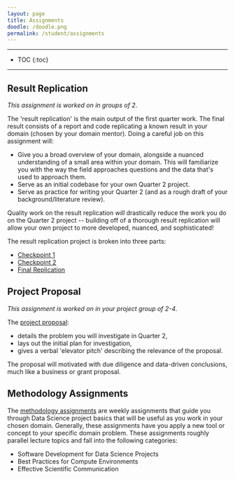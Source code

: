 ```yaml
---
layout: page
title: Assignments
doodle: /doodle.png
permalink: /student/assignments
---
```


---
* TOC
{:toc}

---

## Result Replication

*This assignment is worked on in groups of 2*.

The 'result replication' is the main output of the first quarter
work. The final result consists of a report and code replicating a
known result in your domain (chosen by your domain mentor). Doing a
careful job on this assignment will:
* Give you a broad overview of your domain, alongside a nuanced
  understanding of a small area within your domain. This will
  familiarize you with the way the field approaches questions and the
  data that's used to approach them.
* Serve as an initial codebase for your own Quarter 2 project.
* Serve as practice for writing your Quarter 2 (and as a rough draft of
  your background/literature review).
  
Quality work on the result replication *will* drastically reduce the
work you do on the Quarter 2 project -- building off of a thorough
result replication will allow your own project to more developed,
nuanced, and sophisticated!

The result replication project is broken into three parts:
* [Checkpoint 1](/assignments/quarter-1-replication-final)
* [Checkpoint 2](/assignments/quarter-1-replication-final)
* [Final Replication](/assignments/quarter-1-replication-final)

## Project Proposal

*This assignment is worked on in your project group of 2-4*.

The [project proposal](/assignments/quarter-1-project-proposal):
* details the problem you will investigate in Quarter 2, 
* lays out the initial plan for investigation, 
* gives a verbal 'elevator pitch' describing the relevance of the
  proposal.
  
The proposal will motivated with due diligence and data-driven
conclusions, much like a business or grant proposal.

## Methodology Assignments

The [methodology assignments](/assignments/quarter-1-methodology)
are weekly assignments that guide you through Data Science project
basics that will be useful as you work in your chosen
domain. Generally, these assignments have you apply a new tool or
concept to your specific domain problem. These assignments roughly
parallel lecture topics and fall into the following categories:
* Software Development for Data Science Projects
* Best Practices for Compute Environments
* Effective Scientific Communication

